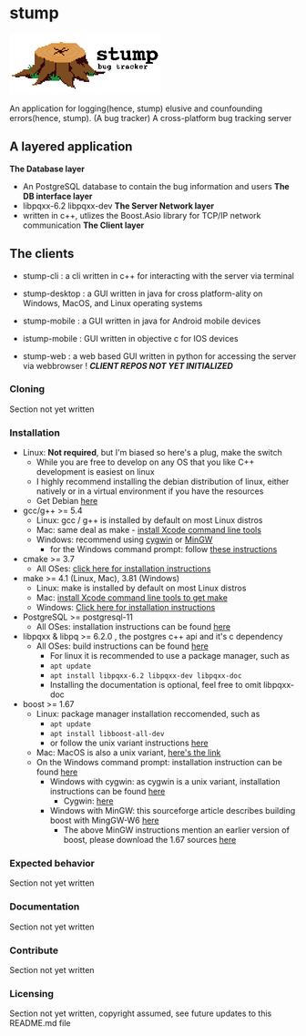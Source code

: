# stump
<img src="stump.png"/>
</br>

An application for logging(hence, stump) elusive and counfounding errors(hence, stump).
(A bug tracker)
A cross-platform bug tracking server 

## A layered application
**The Database layer**
 * An PostgreSQL database to contain the bug information and users
**The DB interface layer**
 * libpqxx-6.2 libpqxx-dev
**The Server Network layer**
 * written in c++, utlizes the Boost.Asio library for TCP/IP network communication
 **The Client layer**

## The clients
* stump-cli : a cli written in c++ for interacting with the server via terminal
 
* stump-desktop : a GUI written in java for cross platform-ality on Windows, MacOS, and Linux operating systems

* stump-mobile : a GUI written in java for Android mobile devices

* istump-mobile : GUI written in objective c for IOS devices

* stump-web : a web based GUI written in python for accessing the server via webbrowser
! ***CLIENT REPOS NOT YET INITIALIZED***

### Cloning
Section not yet written
### Installation
* Linux: **Not required**, but I'm biased so here's a plug, make the switch
  * While you are free to develop on any OS that you like C++ development is easiest on linux
  * I highly recommend installing the debian distribution of linux, either natively or in a virtual environment if you have the resources
  * Get Debian [here](https://www.debian.org/distrib/)
* gcc/g++ >= 5.4
  * Linux: gcc / g++ is installed by default on most Linux distros
  * Mac: same deal as make - [install Xcode command line tools](https://developer.apple.com/xcode/features/)
  * Windows: recommend using [cygwin](https://www.cygwin.com/) or [MinGW](http://www.mingw.org/)
    * for the Windows command prompt: follow [these instructions](http://www.sefidian.com/2020/05/09/installing-g-c-compiler-on-windows/)
* cmake >= 3.7
  * All OSes: [click here for installation instructions](https://cmake.org/install/)
* make >= 4.1 (Linux, Mac), 3.81 (Windows)
  * Linux: make is installed by default on most Linux distros
  * Mac: [install Xcode command line tools to get make](https://developer.apple.com/xcode/features/)
  * Windows: [Click here for installation instructions](http://gnuwin32.sourceforge.net/packages/make.htm)
* PostgreSQL >= postgresql-11
  * All OSes:  installation instructions can be found [here](https://www.postresql.org/download/)
* libpqxx & libpq >= 6.2.0 , the postgres c++ api and it's c dependency
  * All OSes:  build instructions can be found [here](https://github.com/jtv/libpqxx/tree/6.2.0#libpqxx)
    * For linux it is recommended to use a package manager, such as
    * `apt update`
    * `apt install libpqxx-6.2 libpqxx-dev libpqxx-doc`
    * Installing the documentation is optional, feel free to omit libpqxx-doc
* boost >= 1.67
  * Linux: package manager installation reccomended, such as 
    * `apt update`
    * `apt install libboost-all-dev`
    * or follow the unix variant instructions [here](https://www.boost.org/doc/libs/1_67_0/more/getting_started/unix-variants.html)
  * Mac: MacOS is also a unix variant, [here's the link](https://www.boost.org/doc/libs/1_67_0/more/getting_started/unix-variants.html)
  * On the Windows command prompt: installation instruction can be found [here](https://www.boost.org/doc/libs/1_67_0/more/getting_started/windows.html)
    * Windows with cygwin: as cygwin is a unix variant, installation instructions can be found [here](https://www.boost.org/doc/libs/1_67_0/more/getting_started/unix-variants.html)
      * Cygwin: [here](https://www.cygwin.com/)
    * Windows with MinGW: this sourceforge article describes building boost with MingGW-W6 [here](https://sourceforge.net/p/mingw-w64/wiki2/Building%20Boost/)
      * The above MinGW instructions mention an earlier version of boost, please download the 1.67 sources [here](https://sourceforge.net/projects/boost/files/boost/1.67.0/)

### Expected behavior
Section not yet written
### Documentation
Section not yet written
### Contribute
Section not yet written
### Licensing
Section not yet written, copyright assumed, see future updates to this README.md file

    
